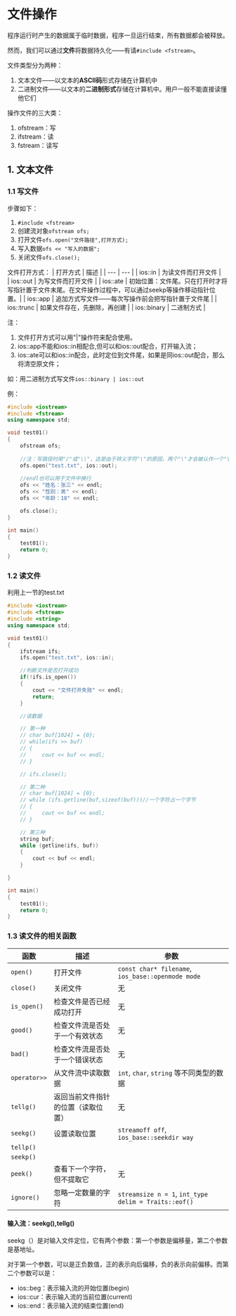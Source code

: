# 文件操作
程序运行时产生的数据属于临时数据，程序一旦运行结束，所有数据都会被释放。

然而，我们可以通过**文件**将数据持久化——有请`#include <fstream>`。

文件类型分为两种：
1. 文本文件——以文本的**ASCII码**形式存储在计算机中
2. 二进制文件——以文本的**二进制形式**存储在计算机中。用户一般不能直接读懂他它们

操作文件的三大类：
1. ofstream：写
2. ifstream：读
3. fstream：读写

## 1. 文本文件

### 1.1 写文件
步骤如下：
1. `#include <fstream>`
2. 创建流对象`ofstream ofs;`
3. 打开文件`ofs.open("文件路径",打开方式);`
4. 写入数据`ofs << "写入的数据";`
5. 关闭文件`ofs.close();`

文件打开方式：
| 打开方式 | 描述 | 
| --- | --- |
| ios::in | 为读文件而打开文件 |       
| ios::out | 为写文件而打开文件 |
| ios::ate | 初始位置：文件尾。只在打开时才将写指针置于文件末尾。在文件操作过程中，可以通过seekp等操作移动指针位置。|
| ios::app | 追加方式写文件——每次写操作前会把写指针置于文件尾 |
| ios::trunc | 如果文件存在，先删除，再创建 |
| ios::binary | 二进制方式 |

注：
1. 文件打开方式可以用"|"操作符来配合使用。
2. ios::app不能和ios::in相配合,但可以和ios::out配合，打开输入流；
3. ios::ate可以和ios::in配合，此时定位到文件尾，如果是同ios::out配合，那么将清空原文件；

如：用二进制方式写文件`ios::binary | ios::out`

例：
```c++
#include <iostream>
#include <fstream>
using namespace std;

void test01()
{
    ofstream ofs;
    
    //注：写路径时用"/"或"\\"，这是由于转义字符"\"的原因，两个"\"才会被认作一个"\"
    ofs.open("test.txt", ios::out);
    
    //endl也可以用于文件中换行
    ofs << "姓名：张三" << endl;
    ofs << "性别：男" << endl;
    ofs << "年龄：18" << endl;

    ofs.close();
}

int main()
{
    test01();
    return 0;
}
```

### 1.2 读文件
利用上一节的test.txt
```c++
#include <iostream>
#include <fstream>
#include <string>
using namespace std;

void test01()
{
    ifstream ifs;
    ifs.open("test.txt", ios::in);

    //判断文件是否打开成功
    if(!ifs.is_open())
    {
        cout << "文件打开失败" << endl;
        return;
    }

    //读数据

    // 第一种
    // char buf[1024] = {0};
    // while(ifs >> buf)
    // {
    //     cout << buf << endl;
    // }

    // ifs.close();

    // 第二种
    // char buf[1024] = {0};
    // while (ifs.getline(buf,sizeof(buf)))//一个字符占一个字节
    // {
    //     cout << buf << endl;
    // }

    // 第三种
    string buf;
    while (getline(ifs, buf))
    {
        cout << buf << endl;
    }

}

int main()
{
    test01();
    return 0;
}
```

### 1.3 读文件的相关函数
| 函数 | 描述 | 参数 |
| --- | --- | --- |
| `open()` | 打开文件 | `const char* filename`, `ios_base::openmode mode` |
| `close()` | 关闭文件 | 无 |
| `is_open()` | 检查文件是否已经成功打开 | 无 |
| `good()` | 检查文件流是否处于一个有效状态 | 无 |
| `bad()` | 检查文件流是否处于一个错误状态 | 无 |
| `operator>>` | 从文件流中读取数据 | `int`, `char`, `string` 等不同类型的数据 |
| `tellg()` | 返回当前文件指针的位置（读取位置） | 无 |
| `seekg()` | 设置读取位置 | `streamoff off`, `ios_base::seekdir way` |
| `tellp()` |  | |
| `seekp()` |  | |
| `peek()` | 查看下一个字符，但不提取它 | 无 |
| `ignore()` | 忽略一定数量的字符 | `streamsize n = 1`, `int_type delim = Traits::eof()` |

#### 输入流：seekg(),tellg()
seekg（）是对输入文件定位，它有两个参数：第一个参数是偏移量，第二个参数是基地址。

对于第一个参数，可以是正负数值，正的表示向后偏移，负的表示向前偏移。而第二个参数可以是：
* ios::beg：表示输入流的开始位置(begin)
* ios::cur：表示输入流的当前位置(current)
* ios::end：表示输入流的结束位置(end)